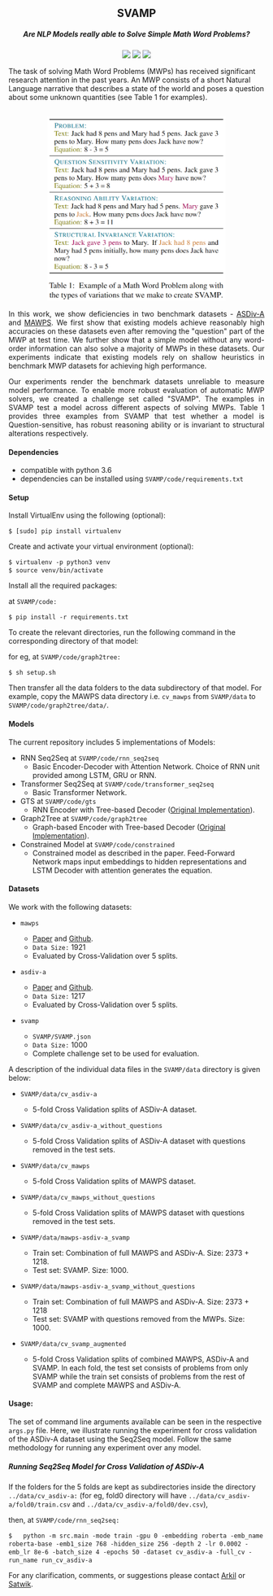 <h2 align="center">
  SVAMP
</h2>
<h5 align="center"> Are NLP Models really able to Solve Simple Math Word Problems?</h5>

<p align="center">
  <a href="https://2021.naacl.org/"><img src="https://img.shields.io/badge/NAACL-2021-blue"></a>
  <a href="https://arxiv.org/abs/2103.07191"><img src="http://img.shields.io/badge/Paper-PDF-red.svg"></a>
  <a href="https://github.com/arkilpatel/SVAMP/blob/main/LICENSE">
    <img src="https://img.shields.io/badge/License-MIT-green">
  </a>
</p>

The task of solving Math Word Problems (MWPs) has received significant research attention in the past years. An MWP consists of a short Natural Language narrative that describes a state of the world and poses a question about some unknown quantities (see Table 1 for examples).

<h2 align="center">
  <img align="center"  src="./images/Table1.png" alt="..." width="350">
</h2>
<p style="text-align: justify;">
In this work, we show deficiencies in two benchmark datasets - <a href="https://github.com/chaochun/nlu-asdiv-dataset">ASDiv-A</a> and <a href="https://github.com/sroy9/mawps">MAWPS</a>. We first show that existing models achieve reasonably high accuracies on these datasets even after removing the "question" part of the MWP at test time. We further show that a simple model without any word-order information can also solve a majority of MWPs in these datasets. Our experiments indicate that existing models rely on shallow heuristics in benchmark MWP datasets for achieving high performance.
</p>

<p style="text-align: justify;">
Our experiments render the benchmark datasets unreliable to measure model performance. To enable more robust evaluation of automatic MWP solvers, we created a challenge set called "SVAMP". The examples in SVAMP test a model across different aspects of solving MWPs. Table 1 provides three examples from SVAMP that test whether a model is Question-sensitive, has robust reasoning ability or is invariant to structural alterations respectively.
</p>


#### Dependencies

- compatible with python 3.6
- dependencies can be installed using `SVAMP/code/requirements.txt`

#### Setup

Install VirtualEnv using the following (optional):

```shell
$ [sudo] pip install virtualenv
```

Create and activate your virtual environment (optional):

```shell
$ virtualenv -p python3 venv
$ source venv/bin/activate
```

Install all the required packages:

at `SVAMP/code:`

```shell
$ pip install -r requirements.txt
```

To create the relevant directories, run the following command in the corresponding directory of that model:

for eg, at `SVAMP/code/graph2tree:`

```shell
$ sh setup.sh
```

Then transfer all the data folders to the data subdirectory of that model. For example, copy the MAWPS data directory i.e. `cv_mawps` from `SVAMP/data` to `SVAMP/code/graph2tree/data/`.

#### Models

The current repository includes 5 implementations of Models:

- RNN Seq2Seq at `SVAMP/code/rnn_seq2seq`
  - Basic Encoder-Decoder with Attention Network. Choice of RNN unit provided among LSTM, GRU or RNN.
- Transformer Seq2Seq at `SVAMP/code/transformer_seq2seq`
  - Basic Transformer Network.
- GTS at `SVAMP/code/gts`
  - RNN Encoder with Tree-based Decoder ([Original Implementation](https://github.com/ShichaoSun/math_seq2tree)).
- Graph2Tree at `SVAMP/code/graph2tree`
  - Graph-based Encoder with Tree-based Decoder ([Original Implementation](https://github.com/2003pro/Graph2Tree)).
- Constrained Model at `SVAMP/code/constrained`
  - Constrained model as described in the paper. Feed-Forward Network maps input embeddings to hidden representations and LSTM Decoder with attention generates the equation.

#### Datasets

We work with the following datasets:

- `mawps`
  - [Paper](https://www.aclweb.org/anthology/N16-1136.pdf) and [Github](https://github.com/sroy9/mawps).
  - `Data Size:` 1921
  - Evaluated by Cross-Validation over 5 splits.
  
- `asdiv-a`
  - [Paper](https://www.aclweb.org/anthology/2020.acl-main.92.pdf) and [Github](https://github.com/chaochun/nlu-asdiv-dataset).
  - `Data Size:` 1217
  - Evaluated by Cross-Validation over 5 splits.
  
- `svamp`
  - `SVAMP/SVAMP.json`  
  - `Data Size:` 1000
  - Complete challenge set to be used for evaluation.

A description of the individual data files in the `SVAMP/data` directory is given below:

- `SVAMP/data/cv_asdiv-a`
  - 5-fold Cross Validation splits of ASDiv-A dataset.

- `SVAMP/data/cv_asdiv-a_without_questions`
  - 5-fold Cross Validation splits of ASDiv-A dataset with questions removed in the test sets.

- `SVAMP/data/cv_mawps`
  - 5-fold Cross Validation splits of MAWPS dataset.

- `SVAMP/data/cv_mawps_without_questions`
  - 5-fold Cross Validation splits of MAWPS dataset with questions removed in the test sets.

- `SVAMP/data/mawps-asdiv-a_svamp`
  - Train set: Combination of full MAWPS and ASDiv-A. Size: 2373 + 1218.
  - Test set: SVAMP. Size: 1000.

- `SVAMP/data/mawps-asdiv-a_svamp_without_questions`
  - Train set: Combination of full MAWPS and ASDiv-A. Size: 2373 + 1218
  - Test set: SVAMP with questions removed from the MWPs. Size: 1000.

- `SVAMP/data/cv_svamp_augmented`
  - 5-fold Cross Validation splits of combined MAWPS, ASDiv-A and SVAMP. In each fold, the test set consists of problems from only SVAMP while the train set consists of problems from the rest of SVAMP and complete MAWPS and ASDiv-A.

#### Usage:

The set of command line arguments available can be seen in the respective `args.py` file. Here, we illustrate running the experiment for cross validation of the ASDiv-A dataset using the Seq2Seq model. Follow the same methodology for running any experiment over any model.

##### Running Seq2Seq Model for Cross Validation of ASDiv-A

If the folders for the 5 folds are kept as subdirectories inside the directory `../data/cv_asdiv-a:` (for eg, fold0 directory will have `../data/cv_asdiv-a/fold0/train.csv` and `../data/cv_asdiv-a/fold0/dev.csv`),

then, at `SVAMP/code/rnn_seq2seq:`

```shell
$	python -m src.main -mode train -gpu 0 -embedding roberta -emb_name roberta-base -emb1_size 768 -hidden_size 256 -depth 2 -lr 0.0002 -emb_lr 8e-6 -batch_size 4 -epochs 50 -dataset cv_asdiv-a -full_cv -run_name run_cv_asdiv-a
```



For any clarification, comments, or suggestions please contact [Arkil](http://arkilpatel.github.io/) or [Satwik](https://satwikb.com/).
